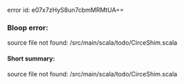 error id: e07x7zHyS8un7cbmMRMtUA==
### Bloop error:

source file not found: <WORKSPACE>/src/main/scala/todo/CirceShim.scala
#### Short summary: 

source file not found: <WORKSPACE>/src/main/scala/todo/CirceShim.scala